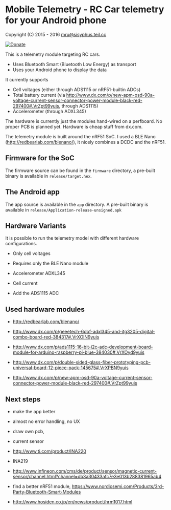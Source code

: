 # Mobile Telemetry - RC Car telemetry for your Android phone

Copyright (C) 2015 - 2016 mru@sisyphus.teil.cc

[![Donate](https://www.paypalobjects.com/en_US/i/btn/btn_donate_SM.gif)](https://www.paypal.me/Muehlbauer)


This is a telemetry module targeting RC cars. 

* Uses Bluetooth Smart (Bluetooth Low Energy) as transport
* Uses your Android phone to display the data

It currently supports 

* Cell voltages (either through ADS1115 or nRF51-builtin ADCs)
* Total battery current (via http://www.dx.com/p/new-apm-osd-90a-voltage-current-sensor-connector-power-module-black-red-297400#.VrZpt99yuis, through ADS1115)
* Accelerometer (through ADXL345)

The hardware is currently just the modules hand-wired on a perfboard. No proper PCB is planned yet. Hardware is cheap stuff from dx.com.



The telemetry module is built around the nRF51 SoC. I used a BLE Nano (http://redbearlab.com/blenano/), it nicely combines a DCDC and the nRF51.

## Firmware for the SoC

The firmware source can be found in the `firmware` directory, a pre-built binary is available in `release/target.hex`.

## The Android app

The app source is available in the `app` directory. A pre-built binary is available in `release/Application-release-unsigned.apk`


## Hardware Variants

It is possible to run the telemetry model with different hardware configurations.

* Only cell voltages
 * Requires only the BLE Nano module

* Accelerometer ADXL345

* Cell current
 * Add the ADS1115 ADC


## Used hardware modules

* http://redbearlab.com/blenano/

* http://www.dx.com/p/geeetech-6dof-adxl345-and-itg3205-digital-combo-board-red-384317#.VrXOlN9yuis

* http://www.dx.com/p/ads1115-16-bit-i2c-adc-development-board-module-for-arduino-raspberry-pi-blue-384030#.VrXOyd9yuis

* http://www.dx.com/p/double-sided-glass-fiber-prototyping-pcb-universal-board-12-piece-pack-145675#.VrXPBN9yuis

* http://www.dx.com/p/new-apm-osd-90a-voltage-current-sensor-connector-power-module-black-red-297400#.VrZpt99yuis

## Next steps


* make the app better
 * almost no error handling, no UX

* draw own pcb, 
 * current sensor 
  * http://www.ti.com/product/INA220
  * INA219
  * http://www.infineon.com/cms/de/product/sensor/magnetic-current-sensor/channel.html?channel=db3a30433afc7e3e013b288381965ab4

 * find a better nRF51 module, https://www.nordicsemi.com/Products/3rd-Party-Bluetooth-Smart-Modules
  * http://www.hosiden.co.jp/en/news/product/hrm1017.html

